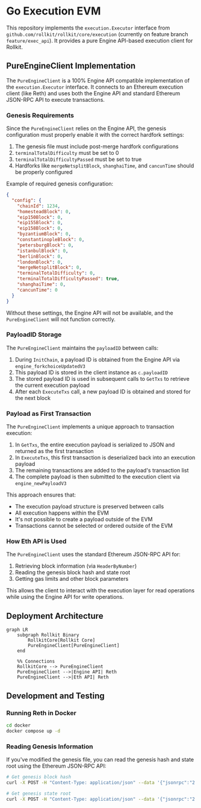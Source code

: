 # Go Execution EVM

This repository implements the `execution.Executor` interface from `github.com/rollkit/rollkit/core/execution` (currently on feature branch `feature/exec_api`). It provides a pure Engine API-based execution client for Rollkit.

## PureEngineClient Implementation

The `PureEngineClient` is a 100% Engine API compatible implementation of the `execution.Executor` interface. It connects to an Ethereum execution client (like Reth) and uses both the Engine API and standard Ethereum JSON-RPC API to execute transactions.

### Genesis Requirements

Since the `PureEngineClient` relies on the Engine API, the genesis configuration must properly enable it with the correct hardfork settings:

1. The genesis file must include post-merge hardfork configurations
2. `terminalTotalDifficulty` must be set to 0
3. `terminalTotalDifficultyPassed` must be set to true
4. Hardforks like `mergeNetsplitBlock`, `shanghaiTime`, and `cancunTime` should be properly configured

Example of required genesis configuration:

```json
{
  "config": {
    "chainId": 1234,
    "homesteadBlock": 0,
    "eip150Block": 0,
    "eip155Block": 0,
    "eip158Block": 0,
    "byzantiumBlock": 0,
    "constantinopleBlock": 0,
    "petersburgBlock": 0,
    "istanbulBlock": 0,
    "berlinBlock": 0,
    "londonBlock": 0,
    "mergeNetsplitBlock": 0,
    "terminalTotalDifficulty": 0,
    "terminalTotalDifficultyPassed": true,
    "shanghaiTime": 0,
    "cancunTime": 0
  }
}
```

Without these settings, the Engine API will not be available, and the `PureEngineClient` will not function correctly.

### PayloadID Storage

The `PureEngineClient` maintains the `payloadID` between calls:

1. During `InitChain`, a payload ID is obtained from the Engine API via `engine_forkchoiceUpdatedV3`
2. This payload ID is stored in the client instance as `c.payloadID`
3. The stored payload ID is used in subsequent calls to `GetTxs` to retrieve the current execution payload
4. After each `ExecuteTxs` call, a new payload ID is obtained and stored for the next block

### Payload as First Transaction

The `PureEngineClient` implements a unique approach to transaction execution:

1. In `GetTxs`, the entire execution payload is serialized to JSON and returned as the first transaction
2. In `ExecuteTxs`, this first transaction is deserialized back into an execution payload
3. The remaining transactions are added to the payload's transaction list
4. The complete payload is then submitted to the execution client via `engine_newPayloadV3`

This approach ensures that:

- The execution payload structure is preserved between calls
- All execution happens within the EVM
- It's not possible to create a payload outside of the EVM
- Transactions cannot be selected or ordered outside of the EVM

### How Eth API is Used

The `PureEngineClient` uses the standard Ethereum JSON-RPC API for:

1. Retrieving block information (via `HeaderByNumber`)
2. Reading the genesis block hash and state root
3. Getting gas limits and other block parameters

This allows the client to interact with the execution layer for read operations while using the Engine API for write operations.

## Deployment Architecture

```mermaid
graph LR
    subgraph Rollkit Binary
        RollkitCore[Rollkit Core]
        PureEngineClient[PureEngineClient]
    end

    %% Connections
    RollkitCore --> PureEngineClient
    PureEngineClient -->|Engine API| Reth
    PureEngineClient -->|Eth API| Reth

```

## Development and Testing

### Running Reth in Docker

```bash
cd docker
docker compose up -d
```

### Reading Genesis Information

If you've modified the genesis file, you can read the genesis hash and state root using the Ethereum JSON-RPC API:

```bash
# Get genesis block hash
curl -X POST -H "Content-Type: application/json" --data '{"jsonrpc":"2.0","method":"eth_getBlockByNumber","params":["0x0", false],"id":1}' http://localhost:8545 | jq -r '.result.hash'

# Get genesis state root
curl -X POST -H "Content-Type: application/json" --data '{"jsonrpc":"2.0","method":"eth_getBlockByNumber","params":["0x0", false],"id":1}' http://localhost:8545 | jq -r '.result.stateRoot'
```
